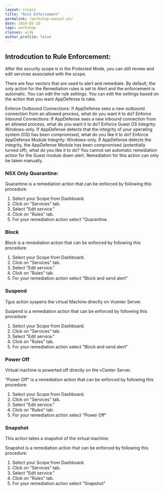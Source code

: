 ```yaml
---
layout: single
title: "Rule Enforcement"
permalink: /workshop-manual-pt/
date: 2019-05-20
tags: workshop
classes: wide
author_profile: false
---
```

## Introdcution to Rule Enforcement: 
After the security scope is in the Protected Mode, you can still review and edit services associated with the scope.

There are four vectors that are used to alert and remediate. By default, the only action for the Remediation rules is set to Alert and the enforcement is automatic. You can edit the rule settings. You can edit the settings based on the action that you want AppDefense to take.

Enforce Outbound Connections: If AppDefense sees a new outbound connection from an allowed process, what do you want it to do?
Enforce Inbound Connections: If AppDefense sees a new inbound connection from an allowed process, what do you want it to do?
Enforce Guest OS Integrity: Windows-only. If AppDefense detects that the integrity of your operating system (OS) has been compromised, what do you like it to do?
Enforce AppDefense Module Integrity: Windows-only. If AppDefense detects the integrity, the AppDefense Module has been compromised (potentially turned off), what do you like it to do?
You cannot set automatic remediation action for the Guest module down alert. Remediation for this action can only be taken manually.


### NSX Only Quarantine: 

Quarantine is a remediation action that can be enforced by following this procedure: 
1. Select your Scope from Dashboard. 
2. Click on "Services" tab. 
3. Select "Edit service."
4. Click on "Rules" tab. 
5. For your remediation 
action select "Quarantine.

### Block 

Block is a remediation action that can be enforced by following this procedure: 
1. Select your Scope from Dashboard. 
2. Click on "Services" tab. 
3. Select "Edit service."
4. Click on "Rules" tab. 
5. For your remediation 
action select "Block and send alert"


### Suspend 

Tgus action syspens the virtual Machine directly on Vcenter Server. 

Suspend is a remediation action that can be enforced by following this procedure: 
1. Select your Scope from Dashboard. 
2. Click on "Services" tab. 
3. Select "Edit service."
4. Click on "Rules" tab. 
5. For your remediation 
action select "Block and send alert"

### Power Off

Virtual machine is powerted off directly on the vCenter Server.

"Power Off" is a remediation action that can be enforced by following this procedure: 
1. Select your Scope from Dashboard. 
2. Click on "Services" tab. 
3. Select "Edit service."
4. Click on "Rules" tab. 
5. For your remediation 
action select "Power Off"

### Snapshot 

This action takes a snapshot of the virtual machine.

Snapshot is a remediation action that can be enforced by following this procedure: 
1. Select your Scope from Dashboard. 
2. Click on "Services" tab. 
3. Select "Edit service."
4. Click on "Rules" tab. 
5. For your remediation 
action select "Snapshot"


